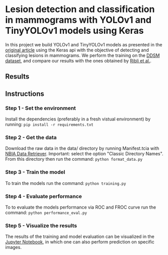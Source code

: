 # Lesion detection and classification in mammograms with YOLOv1 and TinyYOLOv1 models using Keras

In this project we build YOLOv1 and TinyYOLOv1 models as presented in the [original article](refs/Yolo.pdf) using the Keras api with the objective of detecting and classifying lesions in mammograms. We perform the training on the [DDSM dataset](refs/CBIS-DDSM.pdf), and compare our results with the ones obtained by [Ribli et al.](refs/CBIS-DDSM.pdf).

## Results

## Instructions

### Step 1 - Set the environment
Install the dependencies (preferably in a fresh vistual environment) by running:
`pip install -r requirements.txt`

### Step 2 - Get the data
Download the raw data in the data/ directory by running Manifest.tcia with [NBIA Data Retriever](https://wiki.cancerimagingarchive.net/display/NBIA/Downloading+TCIA+Images). Important: select the option "Classic Directory Names". From this directory then run the command:
`python format_data.py`

### Step 3 - Train the model
To train the models run the command:
`python training.py`

### Step 4 - Evaluate performance
To to evaluate the models performance via ROC and FROC curve run the command:
`python performance_eval.py`

### Step 5 - Visualize the results
The results of the training and model evaluation can be visualized in the [Jupyter Notebook](Results.ipynb), in which one can also perform prediction on specific images.
